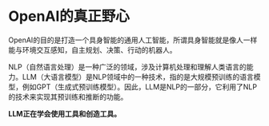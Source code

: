 # OpenAI的真正野心

OpenAI的目的是打造一个具身智能的通用人工智能，所谓具身智能就是像人一样能与环境交互感知，自主规划、决策、行动的机器人。

NLP（自然语言处理）是一种广泛的领域，涉及计算机处理和理解人类语言的能力。LLM（大语言模型）是NLP领域中的一种技术，指的是大规模预训练的语言模型，例如GPT（生成式预训练模型）。因此，LLM是NLP的一部分，它利用了NLP的技术来实现其预训练和推断的功能。

**LLM正在学会使用工具和创造工具。**